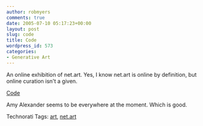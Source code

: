 ```yaml
---
author: robmyers
comments: true
date: 2005-07-10 05:17:23+00:00
layout: post
slug: code
title: Code
wordpress_id: 573
categories:
- Generative Art
---
```


  
An online exhibition of net.art. Yes, I know net.art is online by definition, but online curation isn't a given.  


  
[Code](http://www.year01.com/code/html/)  


  
Amy Alexander seems to be everywhere at the moment. Which is good.  


  


Technorati Tags: [art](http://technorati.com/tag/art), [net.art](http://technorati.com/tag/net.art)

  


